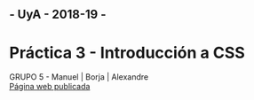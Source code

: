## - UyA - 2018-19 -
# Práctica 3 - Introducción a CSS
GRUPO 5 - Manuel | Borja | Alexandre  
[Página web publicada](https://amps1819.github.io/IntroduccionCSS/)
      
